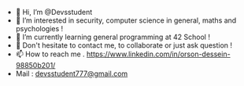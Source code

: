 - 👋 Hi, I’m @Devsstudent
- 👀 I’m interested in security, computer science in general, maths and psychologies !
- 🌱 I’m currently learning general programming at 42 School !
- 💞️ Don't hesitate to contact me, to collaborate or just ask question !
- 📫 How to reach me . https://www.linkedin.com/in/orson-dessein-98850b201/
- Mail : devsstudent777@gmail.com

<!---
Devsstudent/Devsstudent is a ✨ special ✨ repository because its `README.md` (this file) appears on your GitHub profile.
You can click the Preview link to take a look at your changes.
--->
